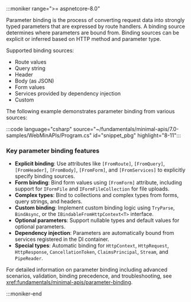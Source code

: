 :::moniker range=">= aspnetcore-8.0"

Parameter binding is the process of converting request data into strongly typed parameters that are expressed by route handlers. A binding source determines where parameters are bound from. Binding sources can be explicit or inferred based on HTTP method and parameter type.

Supported binding sources:

* Route values
* Query string
* Header
* Body (as JSON)
* Form values
* Services provided by dependency injection
* Custom

The following example demonstrates parameter binding from various sources:

:::code language="csharp" source="~/fundamentals/minimal-apis/7.0-samples/WebMinAPIs/Program.cs" id="snippet_pbg" highlight="8-11":::

### Key parameter binding features

* **Explicit binding**: Use attributes like `[FromRoute]`, `[FromQuery]`, `[FromHeader]`, `[FromBody]`, `[FromForm]`, and `[FromServices]` to explicitly specify binding sources.
* **Form binding**: Bind form values using `[FromForm]` attribute, including support for `IFormFile` and `IFormFileCollection` for file uploads.
* **Complex types**: Bind to collections and complex types from forms, query strings, and headers.
* **Custom binding**: Implement custom binding logic using `TryParse`, `BindAsync`, or the `IBindableFromHttpContext<T>` interface.
* **Optional parameters**: Support nullable types and default values for optional parameters.
* **Dependency injection**: Parameters are automatically bound from services registered in the DI container.
* **Special types**: Automatic binding for `HttpContext`, `HttpRequest`, `HttpResponse`, `CancellationToken`, `ClaimsPrincipal`, `Stream`, and `PipeReader`.

For detailed information on parameter binding including advanced scenarios, validation, binding precedence, and troubleshooting, see <xref:fundamentals/minimal-apis/parameter-binding>.

:::moniker-end
